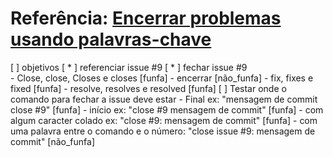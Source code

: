 # Referência: [Encerrar problemas usando palavras-chave](https://docs.github.com/pt/enterprise/2.16/user/github/managing-your-work-on-github/closing-issues-using-keywords)


[ ] objetivos
  [ * ] referenciar issue #9 
  [ * ] fechar issue #9  
    - Close, close, Closes e closes [funfa]
    - encerrar [não_funfa]
    - fix, fixes e fixed [funfa]
    - resolve, resolves e resolved  [funfa]
  [ ] Testar onde o comando para fechar a issue deve estar
    - Final ex: "mensagem de commit close #9" [funfa]
    - início ex: "close #9 mensagem de commit" [funfa]
    - com algum caracter colado ex: "close #9: mensagem de commit" [funfa]
    - com uma palavra entre o comando e o número: "close issue #9: mensagem de commit" [não_funfa]
